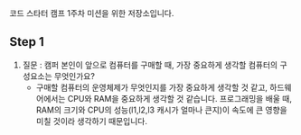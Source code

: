 코드 스타터 캠프 1주차 미션을 위한 저장소입니다.
## Step 1
1. 질문 : 캠퍼 본인이 앞으로 컴퓨터를 구매할 때, 가장 중요하게 생각할 컴퓨터의 구성요소는 무엇인가요?
    - 구매할 컴퓨터의 운영체제가 무엇인지를 가장 중요하게 생각할 것 같고, 하드웨어에서는 CPU와 RAM을 중요하게 생각할 것 같습니다. 프로그래밍을 배울 때, RAM의 크기와 CPU의 성능(l1,l2,l3 캐시가 얼마나 큰지)이 속도에 큰 영향을 미칠 것이라 생각하기 때문입니다.

